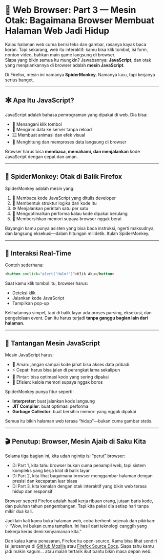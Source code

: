 # 🧠 Web Browser: Part 3 — Mesin Otak: Bagaimana Browser Membuat Halaman Web Jadi Hidup

Kalau halaman web cuma berisi teks dan gambar, rasanya kayak baca koran. Tapi sekarang, web itu interaktif: kamu bisa klik tombol, isi form, nonton video, bahkan main game langsung di browser.  
Siapa yang bikin semua itu mungkin? Jawabannya: **JavaScript**, dan otak yang menjalankannya di browser adalah **mesin JavaScript**.

Di Firefox, mesin ini namanya **SpiderMonkey**. Namanya lucu, tapi kerjanya serius banget.

---

## 🕸️ Apa Itu JavaScript?

JavaScript adalah bahasa pemrograman yang dipakai di web. Dia bisa:

- 🔘 Menangani klik tombol  
- 📩 Mengirim data ke server tanpa reload  
- 🎞️ Membuat animasi dan efek visual  
- 🧮 Menghitung dan memproses data langsung di browser  

Browser harus bisa **membaca, memahami, dan menjalankan** kode JavaScript dengan cepat dan aman.

---

## 🧠 SpiderMonkey: Otak di Balik Firefox

SpiderMonkey adalah mesin yang:

1. 📖 Membaca kode JavaScript yang ditulis developer  
2. 🧱 Membentuk struktur logika dari kode itu  
3. ⚙️ Menjalankan perintah satu per satu  
4. 🚀 Mengoptimalkan performa kalau kode dipakai berulang  
5. 🧹 Membersihkan memori supaya browser nggak berat  

Bayangin kamu punya asisten yang bisa baca instruksi, ngerti maksudnya, dan langsung eksekusi—dalam hitungan milidetik. Itulah SpiderMonkey.

---

## 🔄 Interaksi Real-Time

Contoh sederhana:

```html
<button onclick="alert('Halo!')">Klik Aku</button>
```

Saat kamu klik tombol itu, browser harus:

- Deteksi klik  
- Jalankan kode JavaScript  
- Tampilkan pop-up  

Kelihatannya simpel, tapi di balik layar ada proses parsing, eksekusi, dan pengelolaan event. Dan itu harus terjadi **tanpa ganggu bagian lain dari halaman**.

---

## 🧩 Tantangan Mesin JavaScript

Mesin JavaScript harus:

- 🔐 Aman: jangan sampai kode jahat bisa akses data pribadi  
- ⚡ Cepat: harus bisa jalan di perangkat lama sekalipun  
- 🧠 Pintar: bisa optimasi kode yang sering dipakai  
- 🧹 Efisien: kelola memori supaya nggak boros  

SpiderMonkey punya fitur seperti:

- **Interpreter**: buat jalankan kode langsung  
- **JIT Compiler**: buat optimasi performa  
- **Garbage Collector**: buat bersihin memori yang nggak dipakai  

Semua itu bikin halaman web terasa “hidup”—bukan cuma gambar statis.

---

## 🎬 Penutup: Browser, Mesin Ajaib di Saku Kita

Selama tiga bagian ini, kita udah ngintip isi “perut” browser:

- Di Part 1, kita tahu browser bukan cuma penampil web, tapi sistem kompleks yang kerja kilat di balik layar  
- Di Part 2, kita lihat bagaimana browser menggambar halaman dengan presisi dan kecepatan luar biasa  
- Di Part 3, kita kenalan dengan otak interaktif yang bikin web terasa hidup dan responsif  

Browser seperti Firefox adalah hasil kerja ribuan orang, jutaan baris kode, dan puluhan tahun pengembangan. Tapi kita pakai dia setiap hari tanpa mikir dua kali.

Jadi lain kali kamu buka halaman web, coba berhenti sejenak dan pikirkan:  
💡 “Wow, ini bukan cuma tampilan. Ini hasil dari teknologi canggih yang bekerja keras demi kenyamanan kita.”

Dan kalau kamu penasaran, Firefox itu open-source. Kamu bisa lihat sendiri isi jeroannya di [GitHub Mozilla](https://github.com/mozilla/gecko-dev) atau [Firefox Source Docs](https://firefox-source-docs.mozilla.org/). Siapa tahu kamu jadi makin kagum... atau malah tertarik ikut bantu bikin masa depan web.
